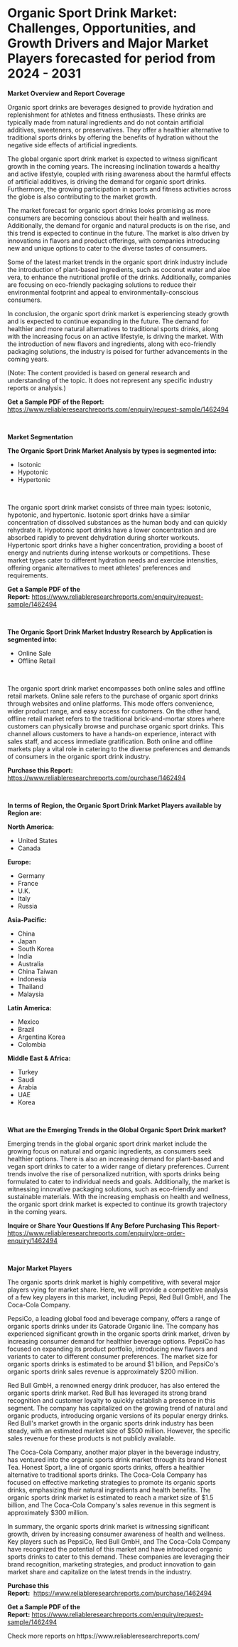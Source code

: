 <p><h1>Organic Sport Drink Market: Challenges, Opportunities, and Growth Drivers and Major Market Players forecasted for period from 2024 - 2031</h1></p><p><strong>Market Overview and Report Coverage</strong></p>
<p><p>Organic sport drinks are beverages designed to provide hydration and replenishment for athletes and fitness enthusiasts. These drinks are typically made from natural ingredients and do not contain artificial additives, sweeteners, or preservatives. They offer a healthier alternative to traditional sports drinks by offering the benefits of hydration without the negative side effects of artificial ingredients.</p><p>The global organic sport drink market is expected to witness significant growth in the coming years. The increasing inclination towards a healthy and active lifestyle, coupled with rising awareness about the harmful effects of artificial additives, is driving the demand for organic sport drinks. Furthermore, the growing participation in sports and fitness activities across the globe is also contributing to the market growth.</p><p>The market forecast for organic sport drinks looks promising as more consumers are becoming conscious about their health and wellness. Additionally, the demand for organic and natural products is on the rise, and this trend is expected to continue in the future. The market is also driven by innovations in flavors and product offerings, with companies introducing new and unique options to cater to the diverse tastes of consumers.</p><p>Some of the latest market trends in the organic sport drink industry include the introduction of plant-based ingredients, such as coconut water and aloe vera, to enhance the nutritional profile of the drinks. Additionally, companies are focusing on eco-friendly packaging solutions to reduce their environmental footprint and appeal to environmentally-conscious consumers.</p><p>In conclusion, the organic sport drink market is experiencing steady growth and is expected to continue expanding in the future. The demand for healthier and more natural alternatives to traditional sports drinks, along with the increasing focus on an active lifestyle, is driving the market. With the introduction of new flavors and ingredients, along with eco-friendly packaging solutions, the industry is poised for further advancements in the coming years.</p><p>(Note: The content provided is based on general research and understanding of the topic. It does not represent any specific industry reports or analysis.)</p></p>
<p><strong>Get a Sample PDF of the Report:</strong> <a href="https://www.reliableresearchreports.com/enquiry/request-sample/1462494">https://www.reliableresearchreports.com/enquiry/request-sample/1462494</a></p>
<p>&nbsp;</p>
<p><strong>Market Segmentation</strong></p>
<p><strong>The Organic Sport Drink Market Analysis by types is segmented into:</strong></p>
<p><ul><li>Isotonic</li><li>Hypotonic</li><li>Hypertonic</li></ul></p>
<p>&nbsp;</p>
<p><p>The organic sport drink market consists of three main types: isotonic, hypotonic, and hypertonic. Isotonic sport drinks have a similar concentration of dissolved substances as the human body and can quickly rehydrate it. Hypotonic sport drinks have a lower concentration and are absorbed rapidly to prevent dehydration during shorter workouts. Hypertonic sport drinks have a higher concentration, providing a boost of energy and nutrients during intense workouts or competitions. These market types cater to different hydration needs and exercise intensities, offering organic alternatives to meet athletes' preferences and requirements.</p></p>
<p><strong>Get a Sample PDF of the Report:</strong>&nbsp;<a href="https://www.reliableresearchreports.com/enquiry/request-sample/1462494">https://www.reliableresearchreports.com/enquiry/request-sample/1462494</a></p>
<p>&nbsp;</p>
<p><strong>The Organic Sport Drink Market Industry Research by Application is segmented into:</strong></p>
<p><ul><li>Online Sale</li><li>Offline Retail</li></ul></p>
<p>&nbsp;</p>
<p><p>The organic sport drink market encompasses both online sales and offline retail markets. Online sale refers to the purchase of organic sport drinks through websites and online platforms. This mode offers convenience, wider product range, and easy access for customers. On the other hand, offline retail market refers to the traditional brick-and-mortar stores where customers can physically browse and purchase organic sport drinks. This channel allows customers to have a hands-on experience, interact with sales staff, and access immediate gratification. Both online and offline markets play a vital role in catering to the diverse preferences and demands of consumers in the organic sport drink industry.</p></p>
<p><strong>Purchase this Report:</strong>&nbsp; <a href="https://www.reliableresearchreports.com/purchase/1462494">https://www.reliableresearchreports.com/purchase/1462494</a></p>
<p>&nbsp;</p>
<p><strong>In terms of Region, the Organic Sport Drink Market Players available by Region are:</strong></p>
<p>
    <p> <strong> North America: </strong>
        <ul>
            <li>United States</li>
            <li>Canada</li>
        </ul>
        </p> 
    <p> <strong> Europe: </strong>
        <ul>
            <li>Germany</li>
            <li>France</li>
            <li>U.K.</li>
            <li>Italy</li>
            <li>Russia</li>
        </ul>
        </p> 
    <p> <strong> Asia-Pacific: </strong>
        <ul>
            <li>China</li>
            <li>Japan</li>
            <li>South Korea</li>
            <li>India</li>
            <li>Australia</li>
            <li>China Taiwan</li>
            <li>Indonesia</li>
            <li>Thailand</li>
            <li>Malaysia</li>
        </ul>
        </p> 
    <p> <strong> Latin America: </strong>
        <ul>
            <li>Mexico</li>
            <li>Brazil</li>
            <li>Argentina Korea</li>
            <li>Colombia</li>
        </ul>
        </p> 
    <p> <strong> Middle East & Africa: </strong>
        <ul>
            <li>Turkey</li>
            <li>Saudi</li>
            <li>Arabia</li>
            <li>UAE</li>
            <li>Korea</li>
        </ul>
    </p>
    </p>
<p>&nbsp;</p>
<p><strong>What are the Emerging Trends in the Global Organic Sport Drink market?</strong></p>
<p><p>Emerging trends in the global organic sport drink market include the growing focus on natural and organic ingredients, as consumers seek healthier options. There is also an increasing demand for plant-based and vegan sport drinks to cater to a wider range of dietary preferences. Current trends involve the rise of personalized nutrition, with sports drinks being formulated to cater to individual needs and goals. Additionally, the market is witnessing innovative packaging solutions, such as eco-friendly and sustainable materials. With the increasing emphasis on health and wellness, the organic sport drink market is expected to continue its growth trajectory in the coming years.</p></p>
<p><strong>Inquire or Share Your Questions If Any Before Purchasing This Report</strong>- <a href="https://www.reliableresearchreports.com/enquiry/pre-order-enquiry/1462494">https://www.reliableresearchreports.com/enquiry/pre-order-enquiry/1462494</a></p>
<p>&nbsp;</p>
<p><strong>Major Market Players</strong></p>
<p><p>The organic sports drink market is highly competitive, with several major players vying for market share. Here, we will provide a competitive analysis of a few key players in this market, including Pepsi, Red Bull GmbH, and The Coca-Cola Company.</p><p>PepsiCo, a leading global food and beverage company, offers a range of organic sports drinks under its Gatorade Organic line. The company has experienced significant growth in the organic sports drink market, driven by increasing consumer demand for healthier beverage options. PepsiCo has focused on expanding its product portfolio, introducing new flavors and variants to cater to different consumer preferences. The market size for organic sports drinks is estimated to be around $1 billion, and PepsiCo's organic sports drink sales revenue is approximately $200 million.</p><p>Red Bull GmbH, a renowned energy drink producer, has also entered the organic sports drink market. Red Bull has leveraged its strong brand recognition and customer loyalty to quickly establish a presence in this segment. The company has capitalized on the growing trend of natural and organic products, introducing organic versions of its popular energy drinks. Red Bull's market growth in the organic sports drink industry has been steady, with an estimated market size of $500 million. However, the specific sales revenue for these products is not publicly available.</p><p>The Coca-Cola Company, another major player in the beverage industry, has ventured into the organic sports drink market through its brand Honest Tea. Honest Sport, a line of organic sports drinks, offers a healthier alternative to traditional sports drinks. The Coca-Cola Company has focused on effective marketing strategies to promote its organic sports drinks, emphasizing their natural ingredients and health benefits. The organic sports drink market is estimated to reach a market size of $1.5 billion, and The Coca-Cola Company's sales revenue in this segment is approximately $300 million.</p><p>In summary, the organic sports drink market is witnessing significant growth, driven by increasing consumer awareness of health and wellness. Key players such as PepsiCo, Red Bull GmbH, and The Coca-Cola Company have recognized the potential of this market and have introduced organic sports drinks to cater to this demand. These companies are leveraging their brand recognition, marketing strategies, and product innovation to gain market share and capitalize on the latest trends in the industry.</p></p>
<p><strong>Purchase this Report:</strong>&nbsp;&nbsp;<a href="https://www.reliableresearchreports.com/purchase/1462494">https://www.reliableresearchreports.com/purchase/1462494</a></p>
<p></p>
<p><strong>Get a Sample PDF of the Report:</strong>&nbsp;<a href="https://www.reliableresearchreports.com/enquiry/request-sample/1462494">https://www.reliableresearchreports.com/enquiry/request-sample/1462494</a></p>
<p>Check more reports on https://www.reliableresearchreports.com/</p>
